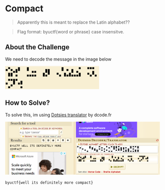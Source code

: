 # Compact
> Apparently this is meant to replace the Latin alphabet??

> Flag format: byuctf{word or phrase} case insensitve.

## About the Challenge
We need to decode the message in the image below

![chall](chall.png)

## How to Solve?
To solve this, im using [Dotsies translator](https://www.dcode.fr/dotsies-writing) by dcode.fr

![flag](images/flag.png)

```
byuctf{well its definitely more compact}
```